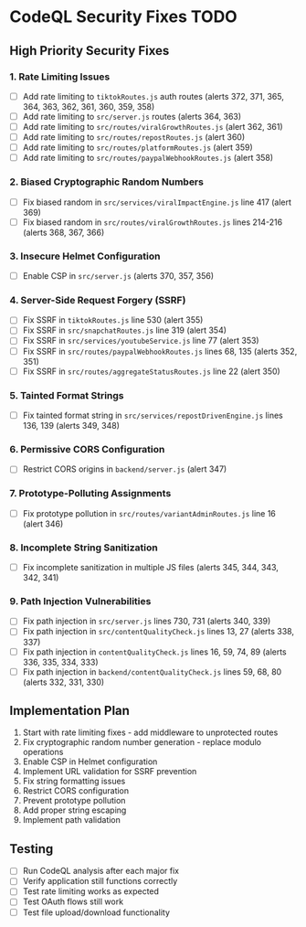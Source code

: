 # CodeQL Security Fixes TODO

## High Priority Security Fixes

### 1. Rate Limiting Issues
- [ ] Add rate limiting to `tiktokRoutes.js` auth routes (alerts 372, 371, 365, 364, 363, 362, 361, 360, 359, 358)
- [ ] Add rate limiting to `src/server.js` routes (alerts 364, 363)
- [ ] Add rate limiting to `src/routes/viralGrowthRoutes.js` (alert 362, 361)
- [ ] Add rate limiting to `src/routes/repostRoutes.js` (alert 360)
- [ ] Add rate limiting to `src/routes/platformRoutes.js` (alert 359)
- [ ] Add rate limiting to `src/routes/paypalWebhookRoutes.js` (alert 358)

### 2. Biased Cryptographic Random Numbers
- [ ] Fix biased random in `src/services/viralImpactEngine.js` line 417 (alert 369)
- [ ] Fix biased random in `src/routes/viralGrowthRoutes.js` lines 214-216 (alerts 368, 367, 366)

### 3. Insecure Helmet Configuration
- [ ] Enable CSP in `src/server.js` (alerts 370, 357, 356)

### 4. Server-Side Request Forgery (SSRF)
- [ ] Fix SSRF in `tiktokRoutes.js` line 530 (alert 355)
- [ ] Fix SSRF in `src/snapchatRoutes.js` line 319 (alert 354)
- [ ] Fix SSRF in `src/services/youtubeService.js` line 77 (alert 353)
- [ ] Fix SSRF in `src/routes/paypalWebhookRoutes.js` lines 68, 135 (alerts 352, 351)
- [ ] Fix SSRF in `src/routes/aggregateStatusRoutes.js` line 22 (alert 350)

### 5. Tainted Format Strings
- [ ] Fix tainted format string in `src/services/repostDrivenEngine.js` lines 136, 139 (alerts 349, 348)

### 6. Permissive CORS Configuration
- [ ] Restrict CORS origins in `backend/server.js` (alert 347)

### 7. Prototype-Polluting Assignments
- [ ] Fix prototype pollution in `src/routes/variantAdminRoutes.js` line 16 (alert 346)

### 8. Incomplete String Sanitization
- [ ] Fix incomplete sanitization in multiple JS files (alerts 345, 344, 343, 342, 341)

### 9. Path Injection Vulnerabilities
- [ ] Fix path injection in `src/server.js` lines 730, 731 (alerts 340, 339)
- [ ] Fix path injection in `src/contentQualityCheck.js` lines 13, 27 (alerts 338, 337)
- [ ] Fix path injection in `contentQualityCheck.js` lines 16, 59, 74, 89 (alerts 336, 335, 334, 333)
- [ ] Fix path injection in `backend/contentQualityCheck.js` lines 59, 68, 80 (alerts 332, 331, 330)

## Implementation Plan

1. Start with rate limiting fixes - add middleware to unprotected routes
2. Fix cryptographic random number generation - replace modulo operations
3. Enable CSP in Helmet configuration
4. Implement URL validation for SSRF prevention
5. Fix string formatting issues
6. Restrict CORS configuration
7. Prevent prototype pollution
8. Add proper string escaping
9. Implement path validation

## Testing
- [ ] Run CodeQL analysis after each major fix
- [ ] Verify application still functions correctly
- [ ] Test rate limiting works as expected
- [ ] Test OAuth flows still work
- [ ] Test file upload/download functionality
